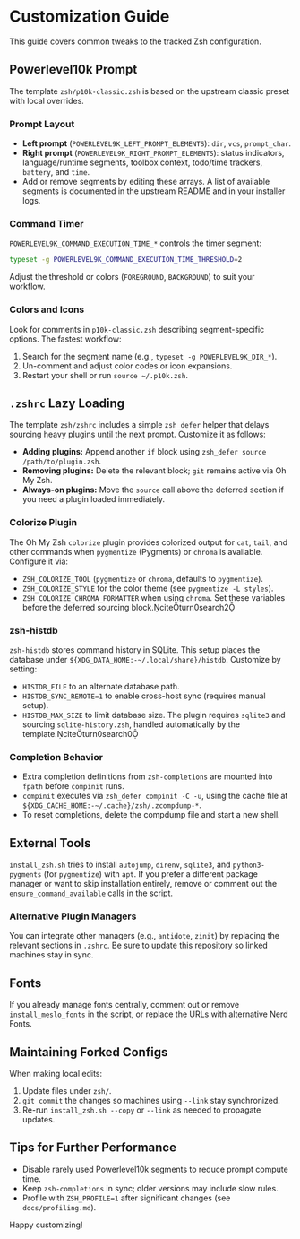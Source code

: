 # Customization Guide

This guide covers common tweaks to the tracked Zsh configuration.

## Powerlevel10k Prompt
The template `zsh/p10k-classic.zsh` is based on the upstream classic preset with local overrides.

### Prompt Layout
- **Left prompt** (`POWERLEVEL9K_LEFT_PROMPT_ELEMENTS`): `dir`, `vcs`, `prompt_char`.
- **Right prompt** (`POWERLEVEL9K_RIGHT_PROMPT_ELEMENTS`): status indicators, language/runtime segments, toolbox context, todo/time trackers, `battery`, and `time`.
- Add or remove segments by editing these arrays. A list of available segments is documented in the upstream README and in your installer logs.

### Command Timer
`POWERLEVEL9K_COMMAND_EXECUTION_TIME_*` controls the timer segment:
```zsh
typeset -g POWERLEVEL9K_COMMAND_EXECUTION_TIME_THRESHOLD=2
```
Adjust the threshold or colors (`FOREGROUND`, `BACKGROUND`) to suit your workflow.

### Colors and Icons
Look for comments in `p10k-classic.zsh` describing segment-specific options. The fastest workflow:
1. Search for the segment name (e.g., `typeset -g POWERLEVEL9K_DIR_*`).
2. Un-comment and adjust color codes or icon expansions.
3. Restart your shell or run `source ~/.p10k.zsh`.

## `.zshrc` Lazy Loading
The template `zsh/zshrc` includes a simple `zsh_defer` helper that delays sourcing heavy plugins until the next prompt. Customize it as follows:
- **Adding plugins:** Append another `if` block using `zsh_defer source /path/to/plugin.zsh`.
- **Removing plugins:** Delete the relevant block; `git` remains active via Oh My Zsh.
- **Always-on plugins:** Move the `source` call above the deferred section if you need a plugin loaded immediately.

### Colorize Plugin
The Oh My Zsh `colorize` plugin provides colorized output for `cat`, `tail`, and other commands when `pygmentize` (Pygments) or `chroma` is available. Configure it via:
- `ZSH_COLORIZE_TOOL` (`pygmentize` or `chroma`, defaults to `pygmentize`).
- `ZSH_COLORIZE_STYLE` for the color theme (see `pygmentize -L styles`).
- `ZSH_COLORIZE_CHROMA_FORMATTER` when using `chroma`.
Set these variables before the deferred sourcing block.citeturn0search2

### zsh-histdb
`zsh-histdb` stores command history in SQLite. This setup places the database under `${XDG_DATA_HOME:-~/.local/share}/histdb`. Customize by setting:
- `HISTDB_FILE` to an alternate database path.
- `HISTDB_SYNC_REMOTE=1` to enable cross-host sync (requires manual setup).
- `HISTDB_MAX_SIZE` to limit database size.
The plugin requires `sqlite3` and sourcing `sqlite-history.zsh`, handled automatically by the template.citeturn0search0

### Completion Behavior
- Extra completion definitions from `zsh-completions` are mounted into `fpath` before `compinit` runs.
- `compinit` executes via `zsh_defer compinit -C -u`, using the cache file at `${XDG_CACHE_HOME:-~/.cache}/zsh/.zcompdump-*`.
- To reset completions, delete the compdump file and start a new shell.

## External Tools
`install_zsh.sh` tries to install `autojump`, `direnv`, `sqlite3`, and `python3-pygments` (for `pygmentize`) with `apt`. If you prefer a different package manager or want to skip installation entirely, remove or comment out the `ensure_command_available` calls in the script.

### Alternative Plugin Managers
You can integrate other managers (e.g., `antidote`, `zinit`) by replacing the relevant sections in `.zshrc`. Be sure to update this repository so linked machines stay in sync.

## Fonts
If you already manage fonts centrally, comment out or remove `install_meslo_fonts` in the script, or replace the URLs with alternative Nerd Fonts.

## Maintaining Forked Configs
When making local edits:
1. Update files under `zsh/`.
2. `git commit` the changes so machines using `--link` stay synchronized.
3. Re-run `install_zsh.sh --copy` or `--link` as needed to propagate updates.

## Tips for Further Performance
- Disable rarely used Powerlevel10k segments to reduce prompt compute time.
- Keep `zsh-completions` in sync; older versions may include slow rules.
- Profile with `ZSH_PROFILE=1` after significant changes (see `docs/profiling.md`).

Happy customizing!
